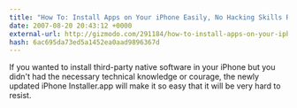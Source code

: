 ```yaml
---
title: "How To: Install Apps on Your iPhone Easily, No Hacking Skills Required - Gizmodo"
date: 2007-08-20 20:43:12 +0000
external-url: http://gizmodo.com/291184/how-to-install-apps-on-your-iphone-easily-no-hacking-skills-required
hash: 6ac695da73ed5a1452ea0aad9896367d
---
```


If you wanted to install third-party native software in your iPhone but you didn't had the necessary technical knowledge or courage, the newly updated iPhone Installer.app will make it so easy that it will be very hard to resist.
